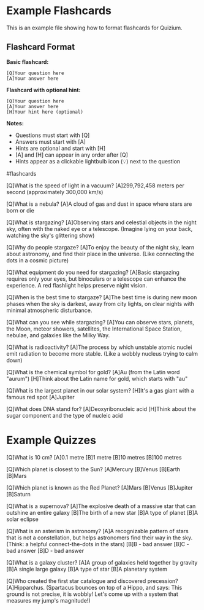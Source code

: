 # Example Flashcards

This is an example file showing how to format flashcards for Quizium.

## Flashcard Format

**Basic flashcard:**
```
[Q]Your question here
[A]Your answer here
```

**Flashcard with optional hint:**
```
[Q]Your question here
[A]Your answer here
[H]Your hint here (optional)
```

**Notes:**
- Questions must start with [Q]
- Answers must start with [A]
- Hints are optional and start with [H]
- [A] and [H] can appear in any order after [Q]
- Hints appear as a clickable lightbulb icon (💡) next to the question

#flashcards

[Q]What is the speed of light in a vacuum?
[A]299,792,458 meters per second (approximately 300,000 km/s)

[Q]What is a nebula?
[A]A cloud of gas and dust in space where stars are born or die

[Q]What is stargazing?
[A]Observing stars and celestial objects in the night sky, often with the naked eye or a telescope. (Imagine lying on your back, watching the sky's glittering show)

[Q]Why do people stargaze?
[A]To enjoy the beauty of the night sky, learn about astronomy, and find their place in the universe. (Like connecting the dots in a cosmic picture)

[Q]What equipment do you need for stargazing?
[A]Basic stargazing requires only your eyes, but binoculars or a telescope can enhance the experience. A red flashlight helps preserve night vision.

[Q]When is the best time to stargaze?
[A]The best time is during new moon phases when the sky is darkest, away from city lights, on clear nights with minimal atmospheric disturbance.

[Q]What can you see while stargazing?
[A]You can observe stars, planets, the Moon, meteor showers, satellites, the International Space Station, nebulae, and galaxies like the Milky Way.

[Q]What is radioactivity?
[A]The process by which unstable atomic nuclei emit radiation to become more stable. (Like a wobbly nucleus trying to calm down)

[Q]What is the chemical symbol for gold?
[A]Au (from the Latin word "aurum")
[H]Think about the Latin name for gold, which starts with "au"

[Q]What is the largest planet in our solar system?
[H]It's a gas giant with a famous red spot
[A]Jupiter

[Q]What does DNA stand for?
[A]Deoxyribonucleic acid
[H]Think about the sugar component and the type of nucleic acid

# Example Quizzes

[Q]What is 10 cm?
[A]0.1 metre
[B]1 metre
[B]10 metres
[B]100 metres

[Q]Which planet is closest to the Sun?
[A]Mercury
[B]Venus
[B]Earth
[B]Mars

[Q]Which planet is known as the Red Planet?
[A]Mars
[B]Venus
[B]Jupiter  
[B]Saturn

[Q]What is a supernova?
[A]The explosive death of a massive star that can outshine an entire galaxy
[B]The birth of a new star
[B]A type of planet
[B]A solar eclipse

<!--QZ:2025-06-12T15:12:10.399Z,moderate-->
[Q]What is an asterism in astronomy?
[A]A recognizable pattern of stars that is not a constellation, but helps astronomers find their way in the sky. (Think: a helpful connect-the-dots in the stars)
[B]B - bad answer
[B]C - bad answer
[B]D - bad answer

[Q]What is a galaxy cluster?
[A]A group of galaxies held together by gravity
[B]A single large galaxy
[B]A type of star
[B]A planetary system

[Q]Who created the first star catalogue and discovered precession?
[A]Hipparchus. (Spartacus bounces on top of a Hippo, and says: This ground is not precise, it is wobbly! Let's come up with a system that measures my jump's magnitude!)